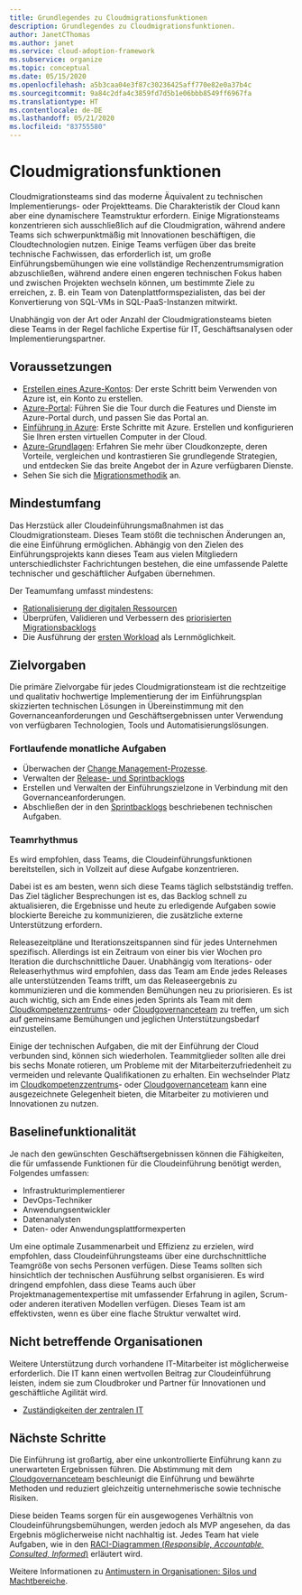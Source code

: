 ```yaml
---
title: Grundlegendes zu Cloudmigrationsfunktionen
description: Grundlegendes zu Cloudmigrationsfunktionen.
author: JanetCThomas
ms.author: janet
ms.service: cloud-adoption-framework
ms.subservice: organize
ms.topic: conceptual
ms.date: 05/15/2020
ms.openlocfilehash: a5b3caa04e3f87c30236425aff770e82e0a37b4c
ms.sourcegitcommit: 9a84c2dfa4c3859fd7d5b1e06bbb8549ff6967fa
ms.translationtype: HT
ms.contentlocale: de-DE
ms.lasthandoff: 05/21/2020
ms.locfileid: "83755580"
---
```

# <a name="cloud-migration-functions"></a>Cloudmigrationsfunktionen

Cloudmigrationsteams sind das moderne Äquivalent zu technischen Implementierungs- oder Projektteams. Die Charakteristik der Cloud kann aber eine dynamischere Teamstruktur erfordern. Einige Migrationsteams konzentrieren sich ausschließlich auf die Cloudmigration, während andere Teams sich schwerpunktmäßig mit Innovationen beschäftigen, die Cloudtechnologien nutzen. Einige Teams verfügen über das breite technische Fachwissen, das erforderlich ist, um große Einführungsbemühungen wie eine vollständige Rechenzentrumsmigration abzuschließen, während andere einen engeren technischen Fokus haben und zwischen Projekten wechseln können, um bestimmte Ziele zu erreichen, z. B. ein Team von Datenplattformspezialisten, das bei der Konvertierung von SQL-VMs in SQL-PaaS-Instanzen mitwirkt.

Unabhängig von der Art oder Anzahl der Cloudmigrationsteams bieten diese Teams in der Regel fachliche Expertise für IT, Geschäftsanalysen oder Implementierungspartner.

## <a name="prerequisites"></a>Voraussetzungen

- [Erstellen eines Azure-Kontos](https://docs.microsoft.com/learn/modules/create-an-azure-account): Der erste Schritt beim Verwenden von Azure ist, ein Konto zu erstellen.
- [Azure-Portal](https://docs.microsoft.com/learn/modules/tour-azure-portal): Führen Sie die Tour durch die Features und Dienste im Azure-Portal durch, und passen Sie das Portal an.
- [Einführung in Azure](https://docs.microsoft.com/learn/modules/welcome-to-azure): Erste Schritte mit Azure. Erstellen und konfigurieren Sie Ihren ersten virtuellen Computer in der Cloud.
- [Azure-Grundlagen](https://docs.microsoft.com/learn/paths/azure-for-the-data-engineer): Erfahren Sie mehr über Cloudkonzepte, deren Vorteile, vergleichen und kontrastieren Sie grundlegende Strategien, und entdecken Sie das breite Angebot der in Azure verfügbaren Dienste.
- Sehen Sie sich die [Migrationsmethodik](../migrate/index.md) an.

## <a name="minimum-scope"></a>Mindestumfang

Das Herzstück aller Cloudeinführungsmaßnahmen ist das Cloudmigrationsteam. Dieses Team stößt die technischen Änderungen an, die eine Einführung ermöglichen. Abhängig von den Zielen des Einführungsprojekts kann dieses Team aus vielen Mitgliedern unterschiedlichster Fachrichtungen bestehen, die eine umfassende Palette technischer und geschäftlicher Aufgaben übernehmen.

Der Teamumfang umfasst mindestens:

- [Rationalisierung der digitalen Ressourcen](../digital-estate/index.md)
- Überprüfen, Validieren und Verbessern des [priorisierten Migrationsbacklogs](../migrate/migration-considerations/assess/release-iteration-backlog.md)
- Die Ausführung der [ersten Workload](../digital-estate/rationalize.md#select-the-first-workload) als Lernmöglichkeit.

## <a name="deliverable"></a>Zielvorgaben

Die primäre Zielvorgabe für jedes Cloudmigrationsteam ist die rechtzeitige und qualitativ hochwertige Implementierung der im Einführungsplan skizzierten technischen Lösungen in Übereinstimmung mit den Governanceanforderungen und Geschäftsergebnissen unter Verwendung von verfügbaren Technologien, Tools und Automatisierungslösungen.

### <a name="ongoing-monthly-tasks"></a>Fortlaufende monatliche Aufgaben

- Überwachen der [Change Management-Prozesse](../migrate/migration-considerations/prerequisites/technical-complexity.md).
- Verwalten der [Release- und Sprintbacklogs](../migrate/migration-considerations/assess/release-iteration-backlog.md)
- Erstellen und Verwalten der Einführungszielzone in Verbindung mit den Governanceanforderungen.
- Abschließen der in den [Sprintbacklogs](../migrate/migration-considerations/assess/release-iteration-backlog.md) beschriebenen technischen Aufgaben.

### <a name="team-cadence"></a>Teamrhythmus

Es wird empfohlen, dass Teams, die Cloudeinführungsfunktionen bereitstellen, sich in Vollzeit auf diese Aufgabe konzentrieren.

Dabei ist es am besten, wenn sich diese Teams täglich selbstständig treffen. Das Ziel täglicher Besprechungen ist es, das Backlog schnell zu aktualisieren, die Ergebnisse und heute zu erledigende Aufgaben sowie blockierte Bereiche zu kommunizieren, die zusätzliche externe Unterstützung erfordern.

Releasezeitpläne und Iterationszeitspannen sind für jedes Unternehmen spezifisch. Allerdings ist ein Zeitraum von einer bis vier Wochen pro Iteration die durchschnittliche Dauer. Unabhängig vom Iterations- oder Releaserhythmus wird empfohlen, dass das Team am Ende jedes Releases alle unterstützenden Teams trifft, um das Releaseergebnis zu kommunizieren und die kommenden Bemühungen neu zu priorisieren. Es ist auch wichtig, sich am Ende eines jeden Sprints als Team mit dem [Cloudkompetenzzentrums](../organize/cloud-center-of-excellence.md)- oder [Cloudgovernanceteam](./cloud-governance.md) zu treffen, um sich auf gemeinsame Bemühungen und jeglichen Unterstützungsbedarf einzustellen.

Einige der technischen Aufgaben, die mit der Einführung der Cloud verbunden sind, können sich wiederholen. Teammitglieder sollten alle drei bis sechs Monate rotieren, um Probleme mit der Mitarbeiterzufriedenheit zu vermeiden und relevante Qualifikationen zu erhalten. Ein wechselnder Platz im [Cloudkompetenzzentrums](../organize/cloud-center-of-excellence.md)- oder [Cloudgovernanceteam](./cloud-governance.md) kann eine ausgezeichnete Gelegenheit bieten, die Mitarbeiter zu motivieren und Innovationen zu nutzen.

## <a name="baseline-capability"></a>Baselinefunktionalität

Je nach den gewünschten Geschäftsergebnissen können die Fähigkeiten, die für umfassende Funktionen für die Cloudeinführung benötigt werden, Folgendes umfassen:

- Infrastrukturimplementierer
- DevOps-Techniker
- Anwendungsentwickler
- Datenanalysten
- Daten- oder Anwendungsplattformexperten

Um eine optimale Zusammenarbeit und Effizienz zu erzielen, wird empfohlen, dass Cloudeinführungsteams über eine durchschnittliche Teamgröße von sechs Personen verfügen. Diese Teams sollten sich hinsichtlich der technischen Ausführung selbst organisieren. Es wird dringend empfohlen, dass diese Teams auch über Projektmanagementexpertise mit umfassender Erfahrung in agilen, Scrum- oder anderen iterativen Modellen verfügen. Dieses Team ist am effektivsten, wenn es über eine flache Struktur verwaltet wird.

## <a name="out-of-scope"></a>Nicht betreffende Organisationen

Weitere Unterstützung durch vorhandene IT-Mitarbeiter ist möglicherweise erforderlich. Die IT kann einen wertvollen Beitrag zur Cloudeinführung leisten, indem sie zum Cloudbroker und Partner für Innovationen und geschäftliche Agilität wird.

- [Zuständigkeiten der zentralen IT](../organize/central-it.md)

## <a name="whats-next"></a>Nächste Schritte

Die Einführung ist großartig, aber eine unkontrollierte Einführung kann zu unerwarteten Ergebnissen führen. Die Abstimmung mit dem [Cloudgovernanceteam](./cloud-governance.md) beschleunigt die Einführung und bewährte Methoden und reduziert gleichzeitig unternehmerische sowie technische Risiken.

Diese beiden Teams sorgen für ein ausgewogenes Verhältnis von Cloudeinführungsbemühungen, werden jedoch als MVP angesehen, da das Ergebnis möglicherweise nicht nachhaltig ist. Jedes Team hat viele Aufgaben, wie in den [RACI-Diagrammen (*Responsible, Accountable, Consulted, Informed*)](../organize/raci-alignment.md) erläutert wird.

Weitere Informationen zu [Antimustern in Organisationen: Silos und Machtbereiche](../organize/fiefdoms-silos.md).
